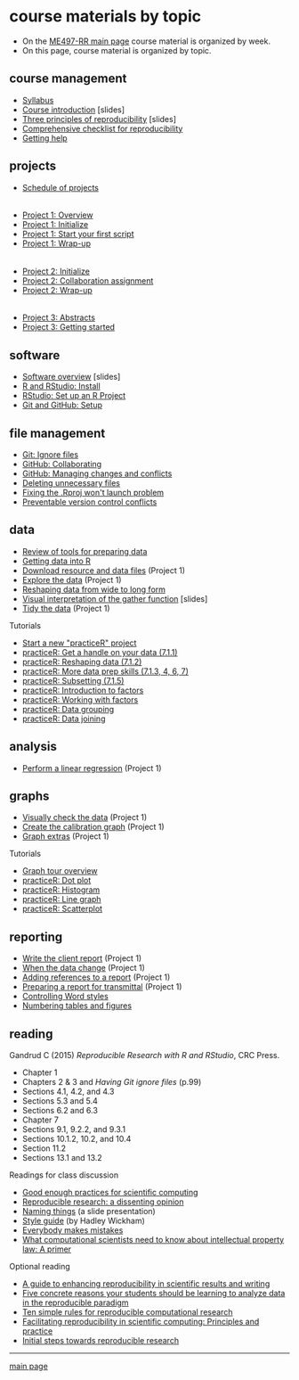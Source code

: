 
# course materials by topic

- On the [ME497-RR main page](../README.md) course material is organized by week. 
- On this page, course material is organized by topic. 

## course management

- [Syllabus](cm001_syllabus.md) 
- [Course introduction](../slides/slides001_introduction.pdf) [slides] 
- [Three principles of reproducibility](../slides/slides003_start-report.pdf) [slides] 
- [Comprehensive checklist for reproducibility](http://ropensci.github.io/reproducibility-guide/sections/checklist/) 
- [Getting help ](cm002b_getting-help.md) 

## projects 

- [Schedule of projects](cm002a_deadlines.md) 

######

- [Project 1: Overview](cm004_project-1_overview.md) 
- [Project 1: Initialize](cm005_project-1_initialize.md) 
- [Project 1: Start your first script](cm007_project-1_first-script.md) 
- [Project 1: Wrap-up](cm049_project-1_wrapup.md) 

###### 

- [Project 2: Initialize](cm019_project-2_start.md) 
- [Project 2: Collaboration assignment](cm027_project-2_reviewers.md) 
- [Project 2: Wrap-up](cm040_project-2_wrapup.md) 

######

- [Project 3: Abstracts](cm031_project-3-descriptions.md) 
- [Project 3: Getting started](cm037_project-3_collabs.md)


## software 

- [Software overview](../slides/slides002_software.pdf) [slides] 
- [R and RStudio: Install](https://github.com/DSR-RHIT/install-R-and-RStudio) 
- [RStudio: Set up an R Project](https://github.com/DSR-RHIT/install-R-and-RStudio) 
- [Git and GitHub: Setup](cm003_git-setup.md) 


## file management 

- [Git: Ignore files](cm008_project-1_gitignore.md) 
- [GitHub: Collaborating](cm029_collaborating-github.md) 
- [GitHub: Managing changes and conflicts](cm030_change-conflict-revert.md) 
- [Deleting unnecessary files](cm037_unlink-files.md) 
- [Fixing the .Rproj won't launch problem](cm043_rstudio_Rproj-not-open.md) 
- [Preventable version control conflicts](cm044_preventable-vc-conflicts.md) 

## data 

- [Review of tools for preparing data](cm022_review-data-prep.md) 
- [Getting data into R](cm020_getting-data-into-R.md) 
- [Download resource and data files](cm006_project-1_downloads.md) (Project 1) 
- [Explore the data](cm009_project-1_explore-data.md) (Project 1) 
- [Reshaping data from wide to long form](cm021_reshaping-data.md) 
- [Visual interpretation of the gather function](../slides/slides004_visual-gather.pdf)  [slides] 
- [Tidy the data](cm010_project-1_tidy-data.md) (Project 1) 

Tutorials

- [Start a new "practiceR" project](cm023_practiceR.md)  
- [practiceR: Get a handle on your data (7.1.1)](cm024_ch07_handle-on-data.md) 
- [practiceR: Reshaping data (7.1.2)](cm025_ch07_reshaping-data.md) 
- [practiceR: More data prep skills (7.1.3, 4, 6, 7)](cm026_ch07_more-data-prep.md) 
- [practiceR: Subsetting (7.1.5)](cm028_ch07_subsetting.md) 
- [practiceR: Introduction to factors](cm032_factors.md) 
- [practiceR: Working with factors](cm033_working-with-factors.md) 
- [practiceR: Data grouping](cm047_data-grouping.md) 
- [practiceR: Data joining](cm048_data-joining.md) 


## analysis 

- [Perform a linear regression](cm012_project-1_regression.md) (Project 1) 

## graphs 

- [Visually check the data](cm011_project-1_graph-first-look.md) (Project 1) 
- [Create the calibration graph](cm013_project-1_graph-better.md) (Project 1) 
- [Graph extras](cm014_project-1_graph-extras.md) (Project 1) 

Tutorials 

- [Graph tour overview](cm034_graph-tour-overview.md) 
- [practiceR: Dot plot](cm035_dot-plot.md) 
- [practiceR: Histogram](cm036_histogram.md) 
- [practiceR: Line graph](cm045_line-graph.md) 
- [practiceR: Scatterplot](cm046_scatterplot.md) 

## reporting 

- [Write the client report](cm015_project-1_report.md) (Project 1) 
- [When the data change](cm017_project-1_data-change.md)  (Project 1) 
- [Adding references to a report](cm018_project-1_references.md) (Project 1) 
- [Preparing a report for transmittal](cm016_project-1_report-transmittal.md) (Project 1) 
- [Controlling Word styles](cm041_word-styles.md) 
- [Numbering tables and figures](cm050_Rmd-to-docx_table-numbers.md) 

## reading

Gandrud C (2015) *Reproducible Research with R and RStudio*, CRC Press. 

- Chapter 1 
- Chapters 2 & 3 and *Having Git ignore files* (p.99) 
- Sections 4.1, 4.2, and 4.3 
- Sections 5.3 and 5.4 
- Sections 6.2 and 6.3 
- Chapter 7 
- Sections 9.1, 9.2.2, and 9.3.1 
- Sections 10.1.2, 10.2, and 10.4 
- Section 11.2 
- Sections 13.1 and 13.2 

Readings for class discussion 

- [Good enough practices for scientific computing](http://swcarpentry.github.io/good-enough-practices-in-scientific-computing/) 
- [Reproducible research: a dissenting opinion](http://cogprints.org/8675/1/ReproducibleResearch.pdf) 
- [Naming things](https://rawgit.com/Reproducible-Science-Curriculum/rr-organization1/master/organization-01-slides.html#1) (a slide presentation)    
- [Style guide](http://adv-r.had.co.nz/Style.html) (by Hadley Wickham) 
- [Everybody makes mistakes](../resources/readings/Reinhart2015-Ch10-Everybody-makes-mistakes.pdf) 
- [What computational scientists need to know about intellectual property law: A primer](../resources/readings/Stodden2014-IntellectualPropertyPrimer.pdf)

Optional reading 

- [A guide to enhancing reproducibility in scientific results and writing](http://ropensci.github.io/reproducibility-guide/) 
- [Five concrete reasons your students should be learning to analyze data in the reproducible paradigm](http://chance.amstat.org/2014/09/reproducible-paradigm/) 
- [Ten simple rules for reproducible computational research](http://journals.plos.org/ploscompbiol/article?id=10.1371/journal.pcbi.1003285) 
- [Facilitating reproducibility in scientific computing: Principles and practice](http://web.stanford.edu/~vcs/papers/reprod2014.pdf) 
- [Initial steps towards reproducible research](http://kbroman.org/steps2rr/) 




--- 

[main page](../README.md) 
